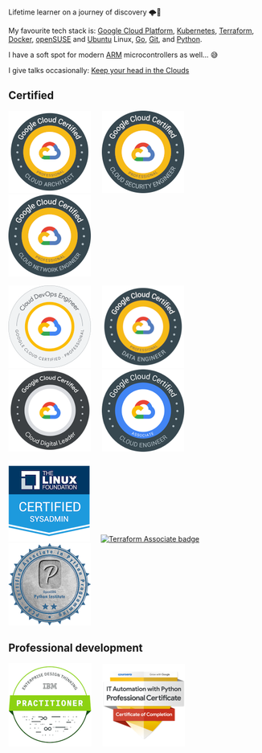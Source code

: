 Lifetime learner on a journey of discovery :cloud_with_lightning::hamster:

My favourite tech stack is: [Google Cloud Platform], [Kubernetes], [Terraform], [Docker], [openSUSE] and [Ubuntu] Linux, [Go], [Git], and [Python].

I have a soft spot for modern [ARM] microcontrollers as well... 😅

[Google Cloud Platform]: https://cloud.google.com/
[Kubernetes]: https://kubernetes.io/
[Terraform]: https://www.terraform.io/
[openSUSE]: https://www.opensuse.org/
[Ubuntu]: https://ubuntu.com/
[Go]: https://golang.org/
[Git]: https://git-scm.com/
[Python]: https://www.python.org/
[Docker]: https://www.docker.com/
[ARM]: https://www.arm.com/

I give talks occasionally: [Keep your head in the Clouds](https://gdsc.community.dev/events/details/developer-student-clubs-university-of-novi-sad-presents-keep-your-head-in-the-clouds/)

## Certified

[![Google Cloud Certified Professional Cloud Architect badge](./images/credentials/google/google-cloud-certified-professional-cloud-architect.png)](https://www.credential.net/a1b633aa-914a-485d-8520-b4d41c3d7803) &emsp;
[![Google Cloud Certified Professional Cloud Security Engineer badge](./images/credentials/google/google-cloud-certified-professional-cloud-security-engineer.png)](https://www.credential.net/d1408d56-7401-49b7-96e1-0a695a364114) &emsp;
[![Google Cloud Certified Professional Cloud Network Engineer badge](./images/credentials/google/google-cloud-certified-professional-cloud-network-engineer.png)](https://www.credential.net/e9ffc93b-2f1e-4fa2-a2b5-9411d2635574) &emsp;

[![Google Cloud Certified Professional Cloud DevOps Engineer badge](./images/credentials/google/google-cloud-certified-professional-cloud-devops-engineer.png)](https://www.credential.net/46cba05c-02c0-48eb-8e2c-90b4e5d690be) &emsp;
[![Google Cloud Certified Professional Data Engineer badge](./images/credentials/google/google-cloud-certified-professional-data-engineer.png)](https://www.credential.net/99a4cf49-7d07-411b-af08-15c1589eb59c) &emsp;
[![Google Cloud Certified Cloud Digital Leader badge](./images/credentials/google/google-cloud-certified-cloud-digital-leader.png)](https://www.credential.net/ed191d47-b467-46d7-aef0-9f245dc43829) &emsp;
[![Google Cloud Certified Associate Cloud Engineer badge](./images/credentials/google/google-cloud-certified-associate-cloud-engineer.png)](https://www.credential.net/e86d5bfb-a57e-49ec-9132-1b0f8e7c08cf) &emsp;

[![Linux Foundation Certified Systems Administrator badge](./images/credentials/lf/lfcs-linux-foundation-certified-systems-administrator.png)](https://www.credly.com/badges/0a0f01ba-a2f4-400f-946b-e14735c26aa6) &emsp;
[![Terraform Associate badge](./images/credentials/hashicorp/hashicorp-certified-terraform-associate-164.png)](https://www.youracclaim.com/badges/196179bf-1de3-4afd-b073-87729ea6040d/public_url) &emsp;
[![Python Associate badge](./images/credentials/pcap/pcap-31-02-pcap-certified-associate-in-python-programming.png)](https://www.youracclaim.com/badges/1f7ce0ee-2597-4ad1-bad2-968c6551f66a/public_url) &emsp;

## Professional development

[![Enterprise Design Thinking Practitioner badge](./images/credentials/ibm/ibm-enterprise-design-thinking-practitioner.png)](https://www.youracclaim.com/badges/77b0ccdd-8793-499d-94c8-69a9a2b717b8/public_url) &emsp;
[![Automation with Python badge](./images/credentials/google/google-it-automation-with-python-certificate.png)](https://www.youracclaim.com/badges/e089c085-dad2-4344-b42e-78269eae8d07/public_url)
